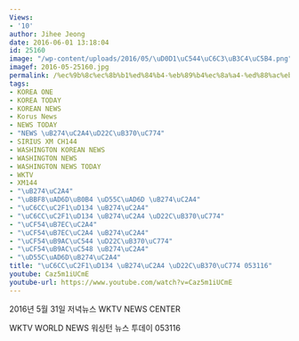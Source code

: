 ```yaml
---
Views:
- '10'
author: Jihee Jeong
date: 2016-06-01 13:18:04
id: 25160
image: "/wp-content/uploads/2016/05/\uD0D1\uC544\uC6C3\uB3C4\uC5B4.png"
imagef: 2016-05-25160.jpg
permalink: /%ec%9b%8c%ec%8b%b1%ed%84%b4-%eb%89%b4%ec%8a%a4-%ed%88%ac%eb%8d%b0%ec%9d%b4-053116/
tags:
- KOREA ONE
- KOREA TODAY
- KOREAN NEWS
- Korus News
- NEWS TODAY
- "NEWS \uB274\uC2A4\uD22C\uB370\uC774"
- SIRIUS XM CH144
- WASHINGTON KOREAN NEWS
- WASHINGTON NEWS
- WASHINGTON NEWS TODAY
- WKTV
- XM144
- "\uB274\uC2A4"
- "\uBBF8\uAD6D\uB0B4 \uD55C\uAD6D \uB274\uC2A4"
- "\uC6CC\uC2F1\uD134 \uB274\uC2A4"
- "\uC6CC\uC2F1\uD134 \uB274\uC2A4 \uD22C\uB370\uC774"
- "\uCF54\uB7EC\uC2A4"
- "\uCF54\uB7EC\uC2A4 \uB274\uC2A4"
- "\uCF54\uB9AC\uC544 \uD22C\uB370\uC774"
- "\uCF54\uB9AC\uC548 \uB274\uC2A4"
- "\uD55C\uAD6D\uB274\uC2A4"
title: "\uC6CC\uC2F1\uD134 \uB274\uC2A4 \uD22C\uB370\uC774 053116"
youtube: Caz5m1iUCmE
youtube-url: https://www.youtube.com/watch?v=Caz5m1iUCmE
---
```


2016년 5월 31일 저녁뉴스 WKTV NEWS CENTER
  
WKTV WORLD NEWS 워싱턴 뉴스 투데이 053116

&nbsp;
